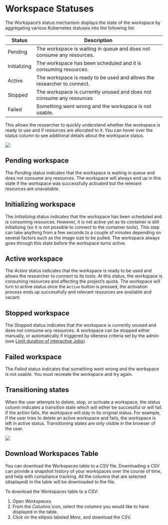 # Workspace Statuses

The Workspace’s status mechanism displays the state of the workspace by aggregating various Kubernetes statuses into the following list:

| Status | Description |
|--------|-------------|
| Pending | The workspace is waiting in queue and does not consume any resources.  |
| Initializing | The workspace has been scheduled and it is consuming resources. |
| Active | The workspace is ready to be used and allows the researcher to connect. |
| Stopped | The workspace is currently unused and does not consume any resources |
| Failed | Something went wrong and the workspace is not usable. | 

This allows the researcher to quickly understand whether the workspace is ready to use and if resources are allocated to it. You can hover over the status column to see additional details about the workspace status.

![](img/9-hover-status.png)

## Pending workspace
The *Pending* status indicates that the workspace is waiting in queue and does not consume any resources. The workspace will always end up in this state if the workspace was successfully activated but the relevant resources are unavailable.

## Initializing workspace

The *Initializing* status indicates that the workspace has been scheduled and is consuming resources. However, it is not active yet as its container is still initializing (so it is not possible to connect to the container tools). This step can take anything from a few seconds to a couple of minutes depending on several factors such as the image size to be pulled. The workspace always goes through this state before the workspace turns active.

## Active workspace
The *Active* status indicates that the workspace is ready to be used and allows the researcher to connect to its tools. At this status, the workspace is consuming resources and affecting the project’s quota. The workspace will turn to active status once the `Active` button is pressed, the activation process ends up successfully and relevant resources are available and vacant.

## Stopped workspace
The *Stopped* status indicates that the workspace is currently unused and does not consume any resources. A workspace can be stopped either manually, or automatically if triggered by idleness criteria set by the admin (see [Limit duration of interactive Jobs](../../../admin/admin-ui-setup/project-setup.md#limit-duration-of-interactive-and-training-jobs)).

## Failed workspace

The *Failed* status indicates that something went wrong and the workspace is not usable. You must recreate the workspace and try again.

## Transitioning states

When the user attempts to delete, stop, or activate a workspace, the status column indicates a transition state which will either be successful or will fail. If the action fails, the workspace will stay in its original status. For example, if the user tries to delete an active workspace and fails, the workspace is left in active status. Transitioning states are only visible in the browser of the user.

![](img/10-transitioning-state.png)

## Download Workspaces Table

You can download the Workspaces table to a CSV file. Downloading a CSV can provide a snapshot history of your workspaces over the course of time, and help with compliance tracking. All the columns that are selected (displayed) in the table will be downloaded to the file.

To download the Workspaces table to a CSV:

1. Open *Workspaces*.
2. From the *Columns* icon, select the columns you would like to have displayed in the table.
3. Click on the ellipsis labeled *More*, and download the CSV.
